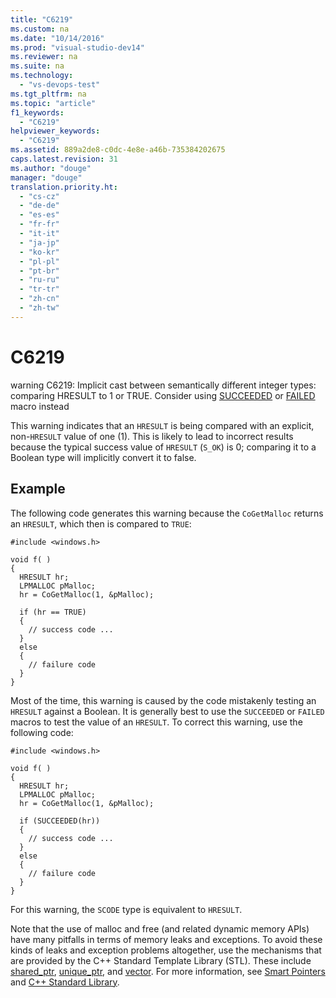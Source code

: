 ```yaml
---
title: "C6219"
ms.custom: na
ms.date: "10/14/2016"
ms.prod: "visual-studio-dev14"
ms.reviewer: na
ms.suite: na
ms.technology: 
  - "vs-devops-test"
ms.tgt_pltfrm: na
ms.topic: "article"
f1_keywords: 
  - "C6219"
helpviewer_keywords: 
  - "C6219"
ms.assetid: 889a2de8-c0dc-4e8e-a46b-735384202675
caps.latest.revision: 31
ms.author: "douge"
manager: "douge"
translation.priority.ht: 
  - "cs-cz"
  - "de-de"
  - "es-es"
  - "fr-fr"
  - "it-it"
  - "ja-jp"
  - "ko-kr"
  - "pl-pl"
  - "pt-br"
  - "ru-ru"
  - "tr-tr"
  - "zh-cn"
  - "zh-tw"
---
```

# C6219
warning C6219: Implicit cast between semantically different integer types: comparing HRESULT to 1 or TRUE. Consider using [SUCCEEDED](http://go.microsoft.com/fwlink/?LinkId=92738) or [FAILED](ms-help://MS.VSCC.2003/MS.MSDNQTR.2003FEB.1033/com/htm/error_899v.htm) macro instead  
  
 This warning indicates that an `HRESULT` is being compared with an explicit, non-`HRESULT` value of one (1). This is likely to lead to incorrect results because the typical success value of `HRESULT` (`S_OK`) is 0; comparing it to a Boolean type will implicitly convert it to false.  
  
## Example  
 The following code generates this warning because the `CoGetMalloc` returns an `HRESULT`, which then is compared to `TRUE`:  
  
```  
#include <windows.h>  
  
void f( )  
{  
  HRESULT hr;  
  LPMALLOC pMalloc;  
  hr = CoGetMalloc(1, &pMalloc);  
  
  if (hr == TRUE)  
  {  
    // success code ...  
  }  
  else  
  {  
    // failure code     
  }  
}  
```  
  
 Most of the time, this warning is caused by the code mistakenly testing an `HRESULT` against a Boolean. It is generally best to use the `SUCCEEDED` or `FAILED` macros to test the value of an `HRESULT`. To correct this warning, use the following code:  
  
```  
#include <windows.h>  
  
void f( )  
{  
  HRESULT hr;  
  LPMALLOC pMalloc;  
  hr = CoGetMalloc(1, &pMalloc);  
  
  if (SUCCEEDED(hr))  
  {  
    // success code ...  
  }  
  else  
  {  
    // failure code     
  }  
}  
```  
  
 For this warning, the `SCODE` type is equivalent to `HRESULT`.  
  
 Note that the use of malloc and free (and related dynamic memory APIs) have many pitfalls in terms of memory leaks and exceptions. To avoid these kinds of leaks and exception problems altogether, use the mechanisms that are provided by the C++ Standard Template Library (STL). These include [shared_ptr](../Topic/shared_ptr%20Class.md), [unique_ptr](../Topic/unique_ptr%20Class.md), and [vector](../Topic/%3Cvector%3E.md). For more information, see [Smart Pointers](../Topic/Smart%20Pointers%20\(Modern%20C++\).md) and [C++ Standard Library](../Topic/C++%20Standard%20Library%20Reference.md).